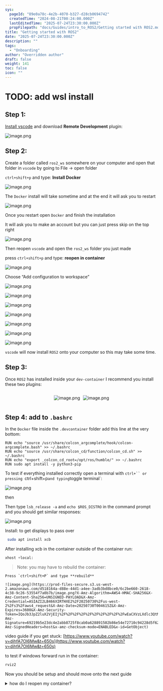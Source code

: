 ```yaml
---
sys:
  pageId: "89e0a78c-4e2b-4070-b327-d28cb0694742"
  createdTime: "2024-08-21T00:24:00.000Z"
  lastEditedTime: "2025-07-24T23:30:00.000Z"
  propFilepath: "docs/Guides/intro_to_ROS2/Getting started with ROS2.md"
title: "Getting started with ROS2"
date: "2025-07-24T23:30:00.000Z"
description: ""
tags:
  - "Onboarding"
author: "Overridden author"
draft: false
weight: 141
toc: false
icon: ""
---
```


# TODO: add wsl install

## Step 1:

[Install vscode](https://code.visualstudio.com/download) and download **Remote Development** plugin:

![image.png](https://prod-files-secure.s3.us-west-2.amazonaws.com/d518164a-d88e-44d1-a4ee-3adb3bd8bce0/efb52993-1881-4a40-b95e-6f020334f022/image.png?X-Amz-Algorithm=AWS4-HMAC-SHA256&X-Amz-Content-Sha256=UNSIGNED-PAYLOAD&X-Amz-Credential=ASIAZI2LB4662QDYNDVD%2F20250730%2Fus-west-2%2Fs3%2Faws4_request&X-Amz-Date=20250730T004607Z&X-Amz-Expires=3600&X-Amz-Security-Token=IQoJb3JpZ2luX2VjEIj%2F%2F%2F%2F%2F%2F%2F%2F%2F%2FwEaCXVzLXdlc3QtMiJIMEYCIQCvf5gbR%2FUtYBkbYaveLcJf40FJr7D2qI2Jp7pFMgNBegIhAJcLEPcBPmaAgi0vZ37Sxmj4yPZV41815pcHqnhGWHr3KogECLH%2F%2F%2F%2F%2F%2F%2F%2F%2F%2FwEQABoMNjM3NDIzMTgzODA1IgzM%2F415KuwTk793YqMq3AN7tADzhV1JJzxH%2FHqWD4oSwzFJkx4C434ehlJvZPrjXAHVfU9l2K9D%2Bm40CM9iAZcZiXentKsDhHWSzzV3IzhOLDzTt2DDTS%2BDXeavBr6oChl4bjwFgizuU5shv9jthHZyFEN3hoynH6Xoj1bUCS3AcwYIrYdmPvZYp6oGgKTQENZrXHAAyZg3cOMw9QxqfCjzsA4FQQlmNHme7lCbkkWOJVnLG4HsPaH7ZfwSsqWXNrx46kv15OKFEJdb4QeTB52S0%2BXchz0NUF8XCK0w2pktBnR2n91zOSu2xWeFskJIRHtbnWEQaSTmoywYA6XDq22QVY8%2B41MDwwEx%2BYKX5NeEPZjwww8amt8u%2BzetckMjSzMHOTiEAHz5gj952FV9gP842z%2BtOA5s8J5Szi8K1QWzccRd7%2BzWvOK5cjEv3AzATwKtb%2Fqz7w%2BXH1UEcJ5sE2nXUrsBfeJzB%2FTFmAS%2FWSq%2F5UGlyx0IeVTNy71uApq4HQ1kqtJ6Fr2T8fAH3KBDjyfRTOwQ7rZASByjc6TnM2FH4wriiC6X%2FH9cdg7LMRMPPd4sP0%2FbwMwvuSDm8u4xYtSn3FAj8yPog7F%2FM%2Fqkk68YJlKDNqKZY0ljH8NcA82mTvHiE7i7%2Fu76aWWNqDDOt6XEBjqkAcHBmkeJJGdEI3sDltbKIEA%2BQfh%2BcecNYf37yohrKwTnu1ahdzHVGg0uLdwhvIs0g3AiGplLh05%2FVugPv9NjW76Ekbfv3RiJBOe8Zi9dDFJEIH1Zz4f0AVvNSXBNthbHivD7f2PwTCI4iK0ZcWntk1HNnAKFLz6WIwxSCYmpN1ztTYrLW6xBKhhp7yQRxQ2sA1EC0E7Km5b9iCKVK2YMUaRcRpDI&X-Amz-Signature=e110a2f2d9a5870018c77fdde2316069bb5cc99b803b62797ec28a8e669a9922&X-Amz-SignedHeaders=host&x-amz-checksum-mode=ENABLED&x-id=GetObject)

## Step 2:

Create a folder called `ros2_ws` somewhere on your computer and open that folder in `vscode` by going to File → open folder 

`ctrl+shift+p` and type: **Install Docker**

![image.png](https://prod-files-secure.s3.us-west-2.amazonaws.com/d518164a-d88e-44d1-a4ee-3adb3bd8bce0/2269dc0e-1cd5-47ff-bceb-c04ad9b2eab0/image.png?X-Amz-Algorithm=AWS4-HMAC-SHA256&X-Amz-Content-Sha256=UNSIGNED-PAYLOAD&X-Amz-Credential=ASIAZI2LB4662QDYNDVD%2F20250730%2Fus-west-2%2Fs3%2Faws4_request&X-Amz-Date=20250730T004607Z&X-Amz-Expires=3600&X-Amz-Security-Token=IQoJb3JpZ2luX2VjEIj%2F%2F%2F%2F%2F%2F%2F%2F%2F%2FwEaCXVzLXdlc3QtMiJIMEYCIQCvf5gbR%2FUtYBkbYaveLcJf40FJr7D2qI2Jp7pFMgNBegIhAJcLEPcBPmaAgi0vZ37Sxmj4yPZV41815pcHqnhGWHr3KogECLH%2F%2F%2F%2F%2F%2F%2F%2F%2F%2FwEQABoMNjM3NDIzMTgzODA1IgzM%2F415KuwTk793YqMq3AN7tADzhV1JJzxH%2FHqWD4oSwzFJkx4C434ehlJvZPrjXAHVfU9l2K9D%2Bm40CM9iAZcZiXentKsDhHWSzzV3IzhOLDzTt2DDTS%2BDXeavBr6oChl4bjwFgizuU5shv9jthHZyFEN3hoynH6Xoj1bUCS3AcwYIrYdmPvZYp6oGgKTQENZrXHAAyZg3cOMw9QxqfCjzsA4FQQlmNHme7lCbkkWOJVnLG4HsPaH7ZfwSsqWXNrx46kv15OKFEJdb4QeTB52S0%2BXchz0NUF8XCK0w2pktBnR2n91zOSu2xWeFskJIRHtbnWEQaSTmoywYA6XDq22QVY8%2B41MDwwEx%2BYKX5NeEPZjwww8amt8u%2BzetckMjSzMHOTiEAHz5gj952FV9gP842z%2BtOA5s8J5Szi8K1QWzccRd7%2BzWvOK5cjEv3AzATwKtb%2Fqz7w%2BXH1UEcJ5sE2nXUrsBfeJzB%2FTFmAS%2FWSq%2F5UGlyx0IeVTNy71uApq4HQ1kqtJ6Fr2T8fAH3KBDjyfRTOwQ7rZASByjc6TnM2FH4wriiC6X%2FH9cdg7LMRMPPd4sP0%2FbwMwvuSDm8u4xYtSn3FAj8yPog7F%2FM%2Fqkk68YJlKDNqKZY0ljH8NcA82mTvHiE7i7%2Fu76aWWNqDDOt6XEBjqkAcHBmkeJJGdEI3sDltbKIEA%2BQfh%2BcecNYf37yohrKwTnu1ahdzHVGg0uLdwhvIs0g3AiGplLh05%2FVugPv9NjW76Ekbfv3RiJBOe8Zi9dDFJEIH1Zz4f0AVvNSXBNthbHivD7f2PwTCI4iK0ZcWntk1HNnAKFLz6WIwxSCYmpN1ztTYrLW6xBKhhp7yQRxQ2sA1EC0E7Km5b9iCKVK2YMUaRcRpDI&X-Amz-Signature=d2cef2d7a30be18c1b6e73b3eb7eca590b2d29c52c1a3e5b4fc4a81d7dac1752&X-Amz-SignedHeaders=host&x-amz-checksum-mode=ENABLED&x-id=GetObject)

The `Docker` install will take sometime and at the end it will ask you to restart

![image.png](https://prod-files-secure.s3.us-west-2.amazonaws.com/d518164a-d88e-44d1-a4ee-3adb3bd8bce0/ed233f78-be33-4b1f-b89c-9c346c0e961e/image.png?X-Amz-Algorithm=AWS4-HMAC-SHA256&X-Amz-Content-Sha256=UNSIGNED-PAYLOAD&X-Amz-Credential=ASIAZI2LB4662QDYNDVD%2F20250730%2Fus-west-2%2Fs3%2Faws4_request&X-Amz-Date=20250730T004607Z&X-Amz-Expires=3600&X-Amz-Security-Token=IQoJb3JpZ2luX2VjEIj%2F%2F%2F%2F%2F%2F%2F%2F%2F%2FwEaCXVzLXdlc3QtMiJIMEYCIQCvf5gbR%2FUtYBkbYaveLcJf40FJr7D2qI2Jp7pFMgNBegIhAJcLEPcBPmaAgi0vZ37Sxmj4yPZV41815pcHqnhGWHr3KogECLH%2F%2F%2F%2F%2F%2F%2F%2F%2F%2FwEQABoMNjM3NDIzMTgzODA1IgzM%2F415KuwTk793YqMq3AN7tADzhV1JJzxH%2FHqWD4oSwzFJkx4C434ehlJvZPrjXAHVfU9l2K9D%2Bm40CM9iAZcZiXentKsDhHWSzzV3IzhOLDzTt2DDTS%2BDXeavBr6oChl4bjwFgizuU5shv9jthHZyFEN3hoynH6Xoj1bUCS3AcwYIrYdmPvZYp6oGgKTQENZrXHAAyZg3cOMw9QxqfCjzsA4FQQlmNHme7lCbkkWOJVnLG4HsPaH7ZfwSsqWXNrx46kv15OKFEJdb4QeTB52S0%2BXchz0NUF8XCK0w2pktBnR2n91zOSu2xWeFskJIRHtbnWEQaSTmoywYA6XDq22QVY8%2B41MDwwEx%2BYKX5NeEPZjwww8amt8u%2BzetckMjSzMHOTiEAHz5gj952FV9gP842z%2BtOA5s8J5Szi8K1QWzccRd7%2BzWvOK5cjEv3AzATwKtb%2Fqz7w%2BXH1UEcJ5sE2nXUrsBfeJzB%2FTFmAS%2FWSq%2F5UGlyx0IeVTNy71uApq4HQ1kqtJ6Fr2T8fAH3KBDjyfRTOwQ7rZASByjc6TnM2FH4wriiC6X%2FH9cdg7LMRMPPd4sP0%2FbwMwvuSDm8u4xYtSn3FAj8yPog7F%2FM%2Fqkk68YJlKDNqKZY0ljH8NcA82mTvHiE7i7%2Fu76aWWNqDDOt6XEBjqkAcHBmkeJJGdEI3sDltbKIEA%2BQfh%2BcecNYf37yohrKwTnu1ahdzHVGg0uLdwhvIs0g3AiGplLh05%2FVugPv9NjW76Ekbfv3RiJBOe8Zi9dDFJEIH1Zz4f0AVvNSXBNthbHivD7f2PwTCI4iK0ZcWntk1HNnAKFLz6WIwxSCYmpN1ztTYrLW6xBKhhp7yQRxQ2sA1EC0E7Km5b9iCKVK2YMUaRcRpDI&X-Amz-Signature=5dfc889edcc6abff7515af8ba5d56fd47d79ebf0f36055f0b5d317580e6eedcf&X-Amz-SignedHeaders=host&x-amz-checksum-mode=ENABLED&x-id=GetObject)

Once you restart open `Docker` and finish the installation

It will ask you to make an account but you can just press skip on the top right

![image.png](https://prod-files-secure.s3.us-west-2.amazonaws.com/d518164a-d88e-44d1-a4ee-3adb3bd8bce0/21010ad9-1659-4fd9-9f59-9932a09b2a3d/image.png?X-Amz-Algorithm=AWS4-HMAC-SHA256&X-Amz-Content-Sha256=UNSIGNED-PAYLOAD&X-Amz-Credential=ASIAZI2LB4662QDYNDVD%2F20250730%2Fus-west-2%2Fs3%2Faws4_request&X-Amz-Date=20250730T004607Z&X-Amz-Expires=3600&X-Amz-Security-Token=IQoJb3JpZ2luX2VjEIj%2F%2F%2F%2F%2F%2F%2F%2F%2F%2FwEaCXVzLXdlc3QtMiJIMEYCIQCvf5gbR%2FUtYBkbYaveLcJf40FJr7D2qI2Jp7pFMgNBegIhAJcLEPcBPmaAgi0vZ37Sxmj4yPZV41815pcHqnhGWHr3KogECLH%2F%2F%2F%2F%2F%2F%2F%2F%2F%2FwEQABoMNjM3NDIzMTgzODA1IgzM%2F415KuwTk793YqMq3AN7tADzhV1JJzxH%2FHqWD4oSwzFJkx4C434ehlJvZPrjXAHVfU9l2K9D%2Bm40CM9iAZcZiXentKsDhHWSzzV3IzhOLDzTt2DDTS%2BDXeavBr6oChl4bjwFgizuU5shv9jthHZyFEN3hoynH6Xoj1bUCS3AcwYIrYdmPvZYp6oGgKTQENZrXHAAyZg3cOMw9QxqfCjzsA4FQQlmNHme7lCbkkWOJVnLG4HsPaH7ZfwSsqWXNrx46kv15OKFEJdb4QeTB52S0%2BXchz0NUF8XCK0w2pktBnR2n91zOSu2xWeFskJIRHtbnWEQaSTmoywYA6XDq22QVY8%2B41MDwwEx%2BYKX5NeEPZjwww8amt8u%2BzetckMjSzMHOTiEAHz5gj952FV9gP842z%2BtOA5s8J5Szi8K1QWzccRd7%2BzWvOK5cjEv3AzATwKtb%2Fqz7w%2BXH1UEcJ5sE2nXUrsBfeJzB%2FTFmAS%2FWSq%2F5UGlyx0IeVTNy71uApq4HQ1kqtJ6Fr2T8fAH3KBDjyfRTOwQ7rZASByjc6TnM2FH4wriiC6X%2FH9cdg7LMRMPPd4sP0%2FbwMwvuSDm8u4xYtSn3FAj8yPog7F%2FM%2Fqkk68YJlKDNqKZY0ljH8NcA82mTvHiE7i7%2Fu76aWWNqDDOt6XEBjqkAcHBmkeJJGdEI3sDltbKIEA%2BQfh%2BcecNYf37yohrKwTnu1ahdzHVGg0uLdwhvIs0g3AiGplLh05%2FVugPv9NjW76Ekbfv3RiJBOe8Zi9dDFJEIH1Zz4f0AVvNSXBNthbHivD7f2PwTCI4iK0ZcWntk1HNnAKFLz6WIwxSCYmpN1ztTYrLW6xBKhhp7yQRxQ2sA1EC0E7Km5b9iCKVK2YMUaRcRpDI&X-Amz-Signature=af573f7b8e185ed1a2bbc69ed5537c34d9b525feae2df1bbde4b67365cf35e9e&X-Amz-SignedHeaders=host&x-amz-checksum-mode=ENABLED&x-id=GetObject)

Then reopen `vscode` and open the `ros2_ws` folder you just made

press `ctrl+shift+p` and type: **reopen in container**

![image.png](https://prod-files-secure.s3.us-west-2.amazonaws.com/d518164a-d88e-44d1-a4ee-3adb3bd8bce0/4e93b8c2-41ad-488c-8095-c74205196118/image.png?X-Amz-Algorithm=AWS4-HMAC-SHA256&X-Amz-Content-Sha256=UNSIGNED-PAYLOAD&X-Amz-Credential=ASIAZI2LB4662QDYNDVD%2F20250730%2Fus-west-2%2Fs3%2Faws4_request&X-Amz-Date=20250730T004607Z&X-Amz-Expires=3600&X-Amz-Security-Token=IQoJb3JpZ2luX2VjEIj%2F%2F%2F%2F%2F%2F%2F%2F%2F%2FwEaCXVzLXdlc3QtMiJIMEYCIQCvf5gbR%2FUtYBkbYaveLcJf40FJr7D2qI2Jp7pFMgNBegIhAJcLEPcBPmaAgi0vZ37Sxmj4yPZV41815pcHqnhGWHr3KogECLH%2F%2F%2F%2F%2F%2F%2F%2F%2F%2FwEQABoMNjM3NDIzMTgzODA1IgzM%2F415KuwTk793YqMq3AN7tADzhV1JJzxH%2FHqWD4oSwzFJkx4C434ehlJvZPrjXAHVfU9l2K9D%2Bm40CM9iAZcZiXentKsDhHWSzzV3IzhOLDzTt2DDTS%2BDXeavBr6oChl4bjwFgizuU5shv9jthHZyFEN3hoynH6Xoj1bUCS3AcwYIrYdmPvZYp6oGgKTQENZrXHAAyZg3cOMw9QxqfCjzsA4FQQlmNHme7lCbkkWOJVnLG4HsPaH7ZfwSsqWXNrx46kv15OKFEJdb4QeTB52S0%2BXchz0NUF8XCK0w2pktBnR2n91zOSu2xWeFskJIRHtbnWEQaSTmoywYA6XDq22QVY8%2B41MDwwEx%2BYKX5NeEPZjwww8amt8u%2BzetckMjSzMHOTiEAHz5gj952FV9gP842z%2BtOA5s8J5Szi8K1QWzccRd7%2BzWvOK5cjEv3AzATwKtb%2Fqz7w%2BXH1UEcJ5sE2nXUrsBfeJzB%2FTFmAS%2FWSq%2F5UGlyx0IeVTNy71uApq4HQ1kqtJ6Fr2T8fAH3KBDjyfRTOwQ7rZASByjc6TnM2FH4wriiC6X%2FH9cdg7LMRMPPd4sP0%2FbwMwvuSDm8u4xYtSn3FAj8yPog7F%2FM%2Fqkk68YJlKDNqKZY0ljH8NcA82mTvHiE7i7%2Fu76aWWNqDDOt6XEBjqkAcHBmkeJJGdEI3sDltbKIEA%2BQfh%2BcecNYf37yohrKwTnu1ahdzHVGg0uLdwhvIs0g3AiGplLh05%2FVugPv9NjW76Ekbfv3RiJBOe8Zi9dDFJEIH1Zz4f0AVvNSXBNthbHivD7f2PwTCI4iK0ZcWntk1HNnAKFLz6WIwxSCYmpN1ztTYrLW6xBKhhp7yQRxQ2sA1EC0E7Km5b9iCKVK2YMUaRcRpDI&X-Amz-Signature=ff7add590ca21b2614ace252d55b3a28b261d2f2a5918f5e9a2cd69b9a0e4923&X-Amz-SignedHeaders=host&x-amz-checksum-mode=ENABLED&x-id=GetObject)

Choose “Add configuration to workspace”

![image.png](https://prod-files-secure.s3.us-west-2.amazonaws.com/d518164a-d88e-44d1-a4ee-3adb3bd8bce0/9560b282-5060-4989-ba37-97e7b2c22476/image.png?X-Amz-Algorithm=AWS4-HMAC-SHA256&X-Amz-Content-Sha256=UNSIGNED-PAYLOAD&X-Amz-Credential=ASIAZI2LB4662QDYNDVD%2F20250730%2Fus-west-2%2Fs3%2Faws4_request&X-Amz-Date=20250730T004607Z&X-Amz-Expires=3600&X-Amz-Security-Token=IQoJb3JpZ2luX2VjEIj%2F%2F%2F%2F%2F%2F%2F%2F%2F%2FwEaCXVzLXdlc3QtMiJIMEYCIQCvf5gbR%2FUtYBkbYaveLcJf40FJr7D2qI2Jp7pFMgNBegIhAJcLEPcBPmaAgi0vZ37Sxmj4yPZV41815pcHqnhGWHr3KogECLH%2F%2F%2F%2F%2F%2F%2F%2F%2F%2FwEQABoMNjM3NDIzMTgzODA1IgzM%2F415KuwTk793YqMq3AN7tADzhV1JJzxH%2FHqWD4oSwzFJkx4C434ehlJvZPrjXAHVfU9l2K9D%2Bm40CM9iAZcZiXentKsDhHWSzzV3IzhOLDzTt2DDTS%2BDXeavBr6oChl4bjwFgizuU5shv9jthHZyFEN3hoynH6Xoj1bUCS3AcwYIrYdmPvZYp6oGgKTQENZrXHAAyZg3cOMw9QxqfCjzsA4FQQlmNHme7lCbkkWOJVnLG4HsPaH7ZfwSsqWXNrx46kv15OKFEJdb4QeTB52S0%2BXchz0NUF8XCK0w2pktBnR2n91zOSu2xWeFskJIRHtbnWEQaSTmoywYA6XDq22QVY8%2B41MDwwEx%2BYKX5NeEPZjwww8amt8u%2BzetckMjSzMHOTiEAHz5gj952FV9gP842z%2BtOA5s8J5Szi8K1QWzccRd7%2BzWvOK5cjEv3AzATwKtb%2Fqz7w%2BXH1UEcJ5sE2nXUrsBfeJzB%2FTFmAS%2FWSq%2F5UGlyx0IeVTNy71uApq4HQ1kqtJ6Fr2T8fAH3KBDjyfRTOwQ7rZASByjc6TnM2FH4wriiC6X%2FH9cdg7LMRMPPd4sP0%2FbwMwvuSDm8u4xYtSn3FAj8yPog7F%2FM%2Fqkk68YJlKDNqKZY0ljH8NcA82mTvHiE7i7%2Fu76aWWNqDDOt6XEBjqkAcHBmkeJJGdEI3sDltbKIEA%2BQfh%2BcecNYf37yohrKwTnu1ahdzHVGg0uLdwhvIs0g3AiGplLh05%2FVugPv9NjW76Ekbfv3RiJBOe8Zi9dDFJEIH1Zz4f0AVvNSXBNthbHivD7f2PwTCI4iK0ZcWntk1HNnAKFLz6WIwxSCYmpN1ztTYrLW6xBKhhp7yQRxQ2sA1EC0E7Km5b9iCKVK2YMUaRcRpDI&X-Amz-Signature=b0f2bd845509f190036a550f6d4cee88afca39b1dfc6e53a0d795ff94c91e7aa&X-Amz-SignedHeaders=host&x-amz-checksum-mode=ENABLED&x-id=GetObject)

![image.png](https://prod-files-secure.s3.us-west-2.amazonaws.com/d518164a-d88e-44d1-a4ee-3adb3bd8bce0/2ee63f81-886b-48e8-a553-dc6e5eac99e4/image.png?X-Amz-Algorithm=AWS4-HMAC-SHA256&X-Amz-Content-Sha256=UNSIGNED-PAYLOAD&X-Amz-Credential=ASIAZI2LB4662QDYNDVD%2F20250730%2Fus-west-2%2Fs3%2Faws4_request&X-Amz-Date=20250730T004607Z&X-Amz-Expires=3600&X-Amz-Security-Token=IQoJb3JpZ2luX2VjEIj%2F%2F%2F%2F%2F%2F%2F%2F%2F%2FwEaCXVzLXdlc3QtMiJIMEYCIQCvf5gbR%2FUtYBkbYaveLcJf40FJr7D2qI2Jp7pFMgNBegIhAJcLEPcBPmaAgi0vZ37Sxmj4yPZV41815pcHqnhGWHr3KogECLH%2F%2F%2F%2F%2F%2F%2F%2F%2F%2FwEQABoMNjM3NDIzMTgzODA1IgzM%2F415KuwTk793YqMq3AN7tADzhV1JJzxH%2FHqWD4oSwzFJkx4C434ehlJvZPrjXAHVfU9l2K9D%2Bm40CM9iAZcZiXentKsDhHWSzzV3IzhOLDzTt2DDTS%2BDXeavBr6oChl4bjwFgizuU5shv9jthHZyFEN3hoynH6Xoj1bUCS3AcwYIrYdmPvZYp6oGgKTQENZrXHAAyZg3cOMw9QxqfCjzsA4FQQlmNHme7lCbkkWOJVnLG4HsPaH7ZfwSsqWXNrx46kv15OKFEJdb4QeTB52S0%2BXchz0NUF8XCK0w2pktBnR2n91zOSu2xWeFskJIRHtbnWEQaSTmoywYA6XDq22QVY8%2B41MDwwEx%2BYKX5NeEPZjwww8amt8u%2BzetckMjSzMHOTiEAHz5gj952FV9gP842z%2BtOA5s8J5Szi8K1QWzccRd7%2BzWvOK5cjEv3AzATwKtb%2Fqz7w%2BXH1UEcJ5sE2nXUrsBfeJzB%2FTFmAS%2FWSq%2F5UGlyx0IeVTNy71uApq4HQ1kqtJ6Fr2T8fAH3KBDjyfRTOwQ7rZASByjc6TnM2FH4wriiC6X%2FH9cdg7LMRMPPd4sP0%2FbwMwvuSDm8u4xYtSn3FAj8yPog7F%2FM%2Fqkk68YJlKDNqKZY0ljH8NcA82mTvHiE7i7%2Fu76aWWNqDDOt6XEBjqkAcHBmkeJJGdEI3sDltbKIEA%2BQfh%2BcecNYf37yohrKwTnu1ahdzHVGg0uLdwhvIs0g3AiGplLh05%2FVugPv9NjW76Ekbfv3RiJBOe8Zi9dDFJEIH1Zz4f0AVvNSXBNthbHivD7f2PwTCI4iK0ZcWntk1HNnAKFLz6WIwxSCYmpN1ztTYrLW6xBKhhp7yQRxQ2sA1EC0E7Km5b9iCKVK2YMUaRcRpDI&X-Amz-Signature=3ffdf6825caf72ea6b06cf6c1cb372cb8e146c632216262e869b23e0298336d6&X-Amz-SignedHeaders=host&x-amz-checksum-mode=ENABLED&x-id=GetObject)

![image.png](https://prod-files-secure.s3.us-west-2.amazonaws.com/d518164a-d88e-44d1-a4ee-3adb3bd8bce0/e0fd626c-c8b6-4b2c-95d1-fa4c26514504/image.png?X-Amz-Algorithm=AWS4-HMAC-SHA256&X-Amz-Content-Sha256=UNSIGNED-PAYLOAD&X-Amz-Credential=ASIAZI2LB4662QDYNDVD%2F20250730%2Fus-west-2%2Fs3%2Faws4_request&X-Amz-Date=20250730T004607Z&X-Amz-Expires=3600&X-Amz-Security-Token=IQoJb3JpZ2luX2VjEIj%2F%2F%2F%2F%2F%2F%2F%2F%2F%2FwEaCXVzLXdlc3QtMiJIMEYCIQCvf5gbR%2FUtYBkbYaveLcJf40FJr7D2qI2Jp7pFMgNBegIhAJcLEPcBPmaAgi0vZ37Sxmj4yPZV41815pcHqnhGWHr3KogECLH%2F%2F%2F%2F%2F%2F%2F%2F%2F%2FwEQABoMNjM3NDIzMTgzODA1IgzM%2F415KuwTk793YqMq3AN7tADzhV1JJzxH%2FHqWD4oSwzFJkx4C434ehlJvZPrjXAHVfU9l2K9D%2Bm40CM9iAZcZiXentKsDhHWSzzV3IzhOLDzTt2DDTS%2BDXeavBr6oChl4bjwFgizuU5shv9jthHZyFEN3hoynH6Xoj1bUCS3AcwYIrYdmPvZYp6oGgKTQENZrXHAAyZg3cOMw9QxqfCjzsA4FQQlmNHme7lCbkkWOJVnLG4HsPaH7ZfwSsqWXNrx46kv15OKFEJdb4QeTB52S0%2BXchz0NUF8XCK0w2pktBnR2n91zOSu2xWeFskJIRHtbnWEQaSTmoywYA6XDq22QVY8%2B41MDwwEx%2BYKX5NeEPZjwww8amt8u%2BzetckMjSzMHOTiEAHz5gj952FV9gP842z%2BtOA5s8J5Szi8K1QWzccRd7%2BzWvOK5cjEv3AzATwKtb%2Fqz7w%2BXH1UEcJ5sE2nXUrsBfeJzB%2FTFmAS%2FWSq%2F5UGlyx0IeVTNy71uApq4HQ1kqtJ6Fr2T8fAH3KBDjyfRTOwQ7rZASByjc6TnM2FH4wriiC6X%2FH9cdg7LMRMPPd4sP0%2FbwMwvuSDm8u4xYtSn3FAj8yPog7F%2FM%2Fqkk68YJlKDNqKZY0ljH8NcA82mTvHiE7i7%2Fu76aWWNqDDOt6XEBjqkAcHBmkeJJGdEI3sDltbKIEA%2BQfh%2BcecNYf37yohrKwTnu1ahdzHVGg0uLdwhvIs0g3AiGplLh05%2FVugPv9NjW76Ekbfv3RiJBOe8Zi9dDFJEIH1Zz4f0AVvNSXBNthbHivD7f2PwTCI4iK0ZcWntk1HNnAKFLz6WIwxSCYmpN1ztTYrLW6xBKhhp7yQRxQ2sA1EC0E7Km5b9iCKVK2YMUaRcRpDI&X-Amz-Signature=d6d2266734c9c6e6f317c3c2f514c4938b12835b1830dfb69349f3dc8fd2ae5b&X-Amz-SignedHeaders=host&x-amz-checksum-mode=ENABLED&x-id=GetObject)

![image.png](https://prod-files-secure.s3.us-west-2.amazonaws.com/d518164a-d88e-44d1-a4ee-3adb3bd8bce0/a2e13f50-d2ab-4719-a4c2-7ced634bfc9d/image.png?X-Amz-Algorithm=AWS4-HMAC-SHA256&X-Amz-Content-Sha256=UNSIGNED-PAYLOAD&X-Amz-Credential=ASIAZI2LB4662QDYNDVD%2F20250730%2Fus-west-2%2Fs3%2Faws4_request&X-Amz-Date=20250730T004607Z&X-Amz-Expires=3600&X-Amz-Security-Token=IQoJb3JpZ2luX2VjEIj%2F%2F%2F%2F%2F%2F%2F%2F%2F%2FwEaCXVzLXdlc3QtMiJIMEYCIQCvf5gbR%2FUtYBkbYaveLcJf40FJr7D2qI2Jp7pFMgNBegIhAJcLEPcBPmaAgi0vZ37Sxmj4yPZV41815pcHqnhGWHr3KogECLH%2F%2F%2F%2F%2F%2F%2F%2F%2F%2FwEQABoMNjM3NDIzMTgzODA1IgzM%2F415KuwTk793YqMq3AN7tADzhV1JJzxH%2FHqWD4oSwzFJkx4C434ehlJvZPrjXAHVfU9l2K9D%2Bm40CM9iAZcZiXentKsDhHWSzzV3IzhOLDzTt2DDTS%2BDXeavBr6oChl4bjwFgizuU5shv9jthHZyFEN3hoynH6Xoj1bUCS3AcwYIrYdmPvZYp6oGgKTQENZrXHAAyZg3cOMw9QxqfCjzsA4FQQlmNHme7lCbkkWOJVnLG4HsPaH7ZfwSsqWXNrx46kv15OKFEJdb4QeTB52S0%2BXchz0NUF8XCK0w2pktBnR2n91zOSu2xWeFskJIRHtbnWEQaSTmoywYA6XDq22QVY8%2B41MDwwEx%2BYKX5NeEPZjwww8amt8u%2BzetckMjSzMHOTiEAHz5gj952FV9gP842z%2BtOA5s8J5Szi8K1QWzccRd7%2BzWvOK5cjEv3AzATwKtb%2Fqz7w%2BXH1UEcJ5sE2nXUrsBfeJzB%2FTFmAS%2FWSq%2F5UGlyx0IeVTNy71uApq4HQ1kqtJ6Fr2T8fAH3KBDjyfRTOwQ7rZASByjc6TnM2FH4wriiC6X%2FH9cdg7LMRMPPd4sP0%2FbwMwvuSDm8u4xYtSn3FAj8yPog7F%2FM%2Fqkk68YJlKDNqKZY0ljH8NcA82mTvHiE7i7%2Fu76aWWNqDDOt6XEBjqkAcHBmkeJJGdEI3sDltbKIEA%2BQfh%2BcecNYf37yohrKwTnu1ahdzHVGg0uLdwhvIs0g3AiGplLh05%2FVugPv9NjW76Ekbfv3RiJBOe8Zi9dDFJEIH1Zz4f0AVvNSXBNthbHivD7f2PwTCI4iK0ZcWntk1HNnAKFLz6WIwxSCYmpN1ztTYrLW6xBKhhp7yQRxQ2sA1EC0E7Km5b9iCKVK2YMUaRcRpDI&X-Amz-Signature=bf149b169c585284d6ad2ff2265da945727966b3f2fb046b41e3eb8e0bbf36c6&X-Amz-SignedHeaders=host&x-amz-checksum-mode=ENABLED&x-id=GetObject)

![image.png](https://prod-files-secure.s3.us-west-2.amazonaws.com/d518164a-d88e-44d1-a4ee-3adb3bd8bce0/6cc478ad-aaba-4bf7-9fcc-403277ab896c/image.png?X-Amz-Algorithm=AWS4-HMAC-SHA256&X-Amz-Content-Sha256=UNSIGNED-PAYLOAD&X-Amz-Credential=ASIAZI2LB4662QDYNDVD%2F20250730%2Fus-west-2%2Fs3%2Faws4_request&X-Amz-Date=20250730T004607Z&X-Amz-Expires=3600&X-Amz-Security-Token=IQoJb3JpZ2luX2VjEIj%2F%2F%2F%2F%2F%2F%2F%2F%2F%2FwEaCXVzLXdlc3QtMiJIMEYCIQCvf5gbR%2FUtYBkbYaveLcJf40FJr7D2qI2Jp7pFMgNBegIhAJcLEPcBPmaAgi0vZ37Sxmj4yPZV41815pcHqnhGWHr3KogECLH%2F%2F%2F%2F%2F%2F%2F%2F%2F%2FwEQABoMNjM3NDIzMTgzODA1IgzM%2F415KuwTk793YqMq3AN7tADzhV1JJzxH%2FHqWD4oSwzFJkx4C434ehlJvZPrjXAHVfU9l2K9D%2Bm40CM9iAZcZiXentKsDhHWSzzV3IzhOLDzTt2DDTS%2BDXeavBr6oChl4bjwFgizuU5shv9jthHZyFEN3hoynH6Xoj1bUCS3AcwYIrYdmPvZYp6oGgKTQENZrXHAAyZg3cOMw9QxqfCjzsA4FQQlmNHme7lCbkkWOJVnLG4HsPaH7ZfwSsqWXNrx46kv15OKFEJdb4QeTB52S0%2BXchz0NUF8XCK0w2pktBnR2n91zOSu2xWeFskJIRHtbnWEQaSTmoywYA6XDq22QVY8%2B41MDwwEx%2BYKX5NeEPZjwww8amt8u%2BzetckMjSzMHOTiEAHz5gj952FV9gP842z%2BtOA5s8J5Szi8K1QWzccRd7%2BzWvOK5cjEv3AzATwKtb%2Fqz7w%2BXH1UEcJ5sE2nXUrsBfeJzB%2FTFmAS%2FWSq%2F5UGlyx0IeVTNy71uApq4HQ1kqtJ6Fr2T8fAH3KBDjyfRTOwQ7rZASByjc6TnM2FH4wriiC6X%2FH9cdg7LMRMPPd4sP0%2FbwMwvuSDm8u4xYtSn3FAj8yPog7F%2FM%2Fqkk68YJlKDNqKZY0ljH8NcA82mTvHiE7i7%2Fu76aWWNqDDOt6XEBjqkAcHBmkeJJGdEI3sDltbKIEA%2BQfh%2BcecNYf37yohrKwTnu1ahdzHVGg0uLdwhvIs0g3AiGplLh05%2FVugPv9NjW76Ekbfv3RiJBOe8Zi9dDFJEIH1Zz4f0AVvNSXBNthbHivD7f2PwTCI4iK0ZcWntk1HNnAKFLz6WIwxSCYmpN1ztTYrLW6xBKhhp7yQRxQ2sA1EC0E7Km5b9iCKVK2YMUaRcRpDI&X-Amz-Signature=b7031f4f568094f85540861ece8392bc996b1bf4fff39e881b39ca7fb7eaedb5&X-Amz-SignedHeaders=host&x-amz-checksum-mode=ENABLED&x-id=GetObject)

![image.png](https://prod-files-secure.s3.us-west-2.amazonaws.com/d518164a-d88e-44d1-a4ee-3adb3bd8bce0/53255b28-f75e-430f-b9e3-c0ac8577e42b/image.png?X-Amz-Algorithm=AWS4-HMAC-SHA256&X-Amz-Content-Sha256=UNSIGNED-PAYLOAD&X-Amz-Credential=ASIAZI2LB4662QDYNDVD%2F20250730%2Fus-west-2%2Fs3%2Faws4_request&X-Amz-Date=20250730T004607Z&X-Amz-Expires=3600&X-Amz-Security-Token=IQoJb3JpZ2luX2VjEIj%2F%2F%2F%2F%2F%2F%2F%2F%2F%2FwEaCXVzLXdlc3QtMiJIMEYCIQCvf5gbR%2FUtYBkbYaveLcJf40FJr7D2qI2Jp7pFMgNBegIhAJcLEPcBPmaAgi0vZ37Sxmj4yPZV41815pcHqnhGWHr3KogECLH%2F%2F%2F%2F%2F%2F%2F%2F%2F%2FwEQABoMNjM3NDIzMTgzODA1IgzM%2F415KuwTk793YqMq3AN7tADzhV1JJzxH%2FHqWD4oSwzFJkx4C434ehlJvZPrjXAHVfU9l2K9D%2Bm40CM9iAZcZiXentKsDhHWSzzV3IzhOLDzTt2DDTS%2BDXeavBr6oChl4bjwFgizuU5shv9jthHZyFEN3hoynH6Xoj1bUCS3AcwYIrYdmPvZYp6oGgKTQENZrXHAAyZg3cOMw9QxqfCjzsA4FQQlmNHme7lCbkkWOJVnLG4HsPaH7ZfwSsqWXNrx46kv15OKFEJdb4QeTB52S0%2BXchz0NUF8XCK0w2pktBnR2n91zOSu2xWeFskJIRHtbnWEQaSTmoywYA6XDq22QVY8%2B41MDwwEx%2BYKX5NeEPZjwww8amt8u%2BzetckMjSzMHOTiEAHz5gj952FV9gP842z%2BtOA5s8J5Szi8K1QWzccRd7%2BzWvOK5cjEv3AzATwKtb%2Fqz7w%2BXH1UEcJ5sE2nXUrsBfeJzB%2FTFmAS%2FWSq%2F5UGlyx0IeVTNy71uApq4HQ1kqtJ6Fr2T8fAH3KBDjyfRTOwQ7rZASByjc6TnM2FH4wriiC6X%2FH9cdg7LMRMPPd4sP0%2FbwMwvuSDm8u4xYtSn3FAj8yPog7F%2FM%2Fqkk68YJlKDNqKZY0ljH8NcA82mTvHiE7i7%2Fu76aWWNqDDOt6XEBjqkAcHBmkeJJGdEI3sDltbKIEA%2BQfh%2BcecNYf37yohrKwTnu1ahdzHVGg0uLdwhvIs0g3AiGplLh05%2FVugPv9NjW76Ekbfv3RiJBOe8Zi9dDFJEIH1Zz4f0AVvNSXBNthbHivD7f2PwTCI4iK0ZcWntk1HNnAKFLz6WIwxSCYmpN1ztTYrLW6xBKhhp7yQRxQ2sA1EC0E7Km5b9iCKVK2YMUaRcRpDI&X-Amz-Signature=7a228208ac31a102e13edb6caa40b28f2cf1d526824d7dae180931c9267be1c9&X-Amz-SignedHeaders=host&x-amz-checksum-mode=ENABLED&x-id=GetObject)

![image.png](https://prod-files-secure.s3.us-west-2.amazonaws.com/d518164a-d88e-44d1-a4ee-3adb3bd8bce0/7c562767-5af9-4ffb-97d1-327bcdf4ee00/image.png?X-Amz-Algorithm=AWS4-HMAC-SHA256&X-Amz-Content-Sha256=UNSIGNED-PAYLOAD&X-Amz-Credential=ASIAZI2LB4662QDYNDVD%2F20250730%2Fus-west-2%2Fs3%2Faws4_request&X-Amz-Date=20250730T004607Z&X-Amz-Expires=3600&X-Amz-Security-Token=IQoJb3JpZ2luX2VjEIj%2F%2F%2F%2F%2F%2F%2F%2F%2F%2FwEaCXVzLXdlc3QtMiJIMEYCIQCvf5gbR%2FUtYBkbYaveLcJf40FJr7D2qI2Jp7pFMgNBegIhAJcLEPcBPmaAgi0vZ37Sxmj4yPZV41815pcHqnhGWHr3KogECLH%2F%2F%2F%2F%2F%2F%2F%2F%2F%2FwEQABoMNjM3NDIzMTgzODA1IgzM%2F415KuwTk793YqMq3AN7tADzhV1JJzxH%2FHqWD4oSwzFJkx4C434ehlJvZPrjXAHVfU9l2K9D%2Bm40CM9iAZcZiXentKsDhHWSzzV3IzhOLDzTt2DDTS%2BDXeavBr6oChl4bjwFgizuU5shv9jthHZyFEN3hoynH6Xoj1bUCS3AcwYIrYdmPvZYp6oGgKTQENZrXHAAyZg3cOMw9QxqfCjzsA4FQQlmNHme7lCbkkWOJVnLG4HsPaH7ZfwSsqWXNrx46kv15OKFEJdb4QeTB52S0%2BXchz0NUF8XCK0w2pktBnR2n91zOSu2xWeFskJIRHtbnWEQaSTmoywYA6XDq22QVY8%2B41MDwwEx%2BYKX5NeEPZjwww8amt8u%2BzetckMjSzMHOTiEAHz5gj952FV9gP842z%2BtOA5s8J5Szi8K1QWzccRd7%2BzWvOK5cjEv3AzATwKtb%2Fqz7w%2BXH1UEcJ5sE2nXUrsBfeJzB%2FTFmAS%2FWSq%2F5UGlyx0IeVTNy71uApq4HQ1kqtJ6Fr2T8fAH3KBDjyfRTOwQ7rZASByjc6TnM2FH4wriiC6X%2FH9cdg7LMRMPPd4sP0%2FbwMwvuSDm8u4xYtSn3FAj8yPog7F%2FM%2Fqkk68YJlKDNqKZY0ljH8NcA82mTvHiE7i7%2Fu76aWWNqDDOt6XEBjqkAcHBmkeJJGdEI3sDltbKIEA%2BQfh%2BcecNYf37yohrKwTnu1ahdzHVGg0uLdwhvIs0g3AiGplLh05%2FVugPv9NjW76Ekbfv3RiJBOe8Zi9dDFJEIH1Zz4f0AVvNSXBNthbHivD7f2PwTCI4iK0ZcWntk1HNnAKFLz6WIwxSCYmpN1ztTYrLW6xBKhhp7yQRxQ2sA1EC0E7Km5b9iCKVK2YMUaRcRpDI&X-Amz-Signature=23bac30a8e0175fd9ae5160afaa750b6b36e67ed01b8176de7898fd9f4040066&X-Amz-SignedHeaders=host&x-amz-checksum-mode=ENABLED&x-id=GetObject)

`vscode` will now install `ROS2` onto your computer so this may take some time.

## Step 3:

Once `ROS2` has installed inside your `dev-container` I recommend you install these two plugins:

<div style="display: flex;flex-direction: row; column-gap:10px; max-width: 630px;justify-content: center;">
<div>

![image.png](https://prod-files-secure.s3.us-west-2.amazonaws.com/d518164a-d88e-44d1-a4ee-3adb3bd8bce0/3fc3d550-5a54-4ba1-ba6b-faa01cdb7369/image.png?X-Amz-Algorithm=AWS4-HMAC-SHA256&X-Amz-Content-Sha256=UNSIGNED-PAYLOAD&X-Amz-Credential=ASIAZI2LB466SHRSXVFT%2F20250730%2Fus-west-2%2Fs3%2Faws4_request&X-Amz-Date=20250730T004614Z&X-Amz-Expires=3600&X-Amz-Security-Token=IQoJb3JpZ2luX2VjEIj%2F%2F%2F%2F%2F%2F%2F%2F%2F%2FwEaCXVzLXdlc3QtMiJHMEUCIQDPYtXlmB6xDmJlIHU5ZaycgIVFr4VdBORV3jUPleAaLQIgKAUBZsRccS%2BYZcodrL0RQmtevZAj0xu%2FJNkN%2FoX6vOQqiAQIsf%2F%2F%2F%2F%2F%2F%2F%2F%2F%2FARAAGgw2Mzc0MjMxODM4MDUiDP7%2B8nZ6qBgfD9fJhyrcA5dlWJLJmpMkf9qKTFyuttjon%2FOxz0cYC7C2wEDGzLO1TKhHS3rQV4BHy1PoSpdxRCyMBQr%2B%2FKwPRKhCpO4SK61wyrrlYD053st8xXDdR3ZT6Zf55os1xc4Bgs0oONTjd3kiOnAgPzIxww9tb8gyNGuRAUtT%2B%2F9DWuo%2FG%2FWTlerVPjaCS2BMqfMzam7Wzr9CQ3FAVl%2BMKK%2Btp6jQi3L5Aw98mt2kf46%2Fdlz9VpWEgyDCfZS6VFRxwTevTPQqIWTna5f7B1Uc5kuvtPb4G%2BMf0f%2FGGqUkXJpCjHot8QCG7Asp003XcAXYn1REZLj2XnRdKL3dZH4lMyr6AJS0kQkPDStCfUvn71tEgxzNvENgf7kzH09O8%2BLQ%2F%2BwirV44ae4rsJRTAMLNHcBcJWlFWzl9voDdUMHq7Q8bK%2FMSMkCPFTwjNOzKy8Cjp7FGGe64xe1mcltyrEAFcAwyiMWVpt9i2phSW26BFR2kR3EhPbVLe42bsBFahM8cw3%2Fxwvpe0KuEQL%2FO0o%2Fjh5vWmKgbj30ybgcdQm%2FiYw9SydAA9bGP4yQw6HAz8xy8msjiiCf0OIA07LxWCUiBvG7j7D8AO%2FpY6cM7oxRX0VdP5O4ZU7ZwDuOHWKii1alcYBvBduGMMM24pcQGOqUBwF%2FxGgDFHX4kUR9LdScDP9%2B%2BgXhHzj3%2BKmyLW0K9nk%2FLImPJSzaUxDraHmiNdKOLSfyqw8HhtYHThEMDm12cPCBdSEf6IWHBE6UijQI0HpiqA7h9CjfsyII1z5FkqXmsRMRkxshGVNQ%2FeXAGk1xWf%2BtScBoenglGMwB%2FKuAJ%2FOAgtj%2FS1TjgTRRzIZg2Gl4zYpihKwFr8LZ81t2ZRjlWAT1%2FGoRA&X-Amz-Signature=57e49a44d337ac964d353f60dcfea4404acc21c87cc791b24cf9e99b0c48171b&X-Amz-SignedHeaders=host&x-amz-checksum-mode=ENABLED&x-id=GetObject)

</div>
<div>

![image.png](https://prod-files-secure.s3.us-west-2.amazonaws.com/d518164a-d88e-44d1-a4ee-3adb3bd8bce0/d994cc66-13c2-4093-a5a3-f84cf4601a82/image.png?X-Amz-Algorithm=AWS4-HMAC-SHA256&X-Amz-Content-Sha256=UNSIGNED-PAYLOAD&X-Amz-Credential=ASIAZI2LB4665KMZIURX%2F20250730%2Fus-west-2%2Fs3%2Faws4_request&X-Amz-Date=20250730T004614Z&X-Amz-Expires=3600&X-Amz-Security-Token=IQoJb3JpZ2luX2VjEIj%2F%2F%2F%2F%2F%2F%2F%2F%2F%2FwEaCXVzLXdlc3QtMiJIMEYCIQDVGtuOkJkcujIx%2FNTYm%2F%2B5LVABkiAsfw1FD53aBk3G1QIhALFy34pxTdxUO0WVyPuGg%2BXl6QYlrHlCn8l0KVvrkSxKKogECLH%2F%2F%2F%2F%2F%2F%2F%2F%2F%2FwEQABoMNjM3NDIzMTgzODA1IgziujS1DFCWCoKJvAsq3AOaF%2BRU2GHD1ZSMRv6YuZ%2BEIKtwyBgvSBCF7cphhprrE%2BadTrp7feOg5K3K%2BTbtFX6FQwXwD1mQyLdr%2F7fvM0kwKa4wfd4vS3PETpHcnZY2o6cy3l84gVPYplcgzzueN92QCY0Ih5t3Iuk1jLDr2oLH5zlK8o5X8l8dJVHubYDFnh%2BgzdH7%2BOMRusF75GklcxN64yh%2FNds6DrdLDTUtR2miA36GnHYCbcsVfvUG1b%2F14qUDG5ynswR7N8941eyOD4T1bXQkgDbcjBVTCDkU9VpTXqPKnVNI7sWWuWOGBUAU81OKSfHKrLu%2BBojL1Feuwt2f4qlbAbgzZXyM5NTufrw4FoHR%2BL1%2FuRcm0XW%2FeXoTFnLNn0TB9rNfaAwk9zeIxszDtbZoMe00Znk7ueseZXZHDlYCtjohq9rZG1X95kmq%2BABXcrsCWhkJdZs6Pq%2FK2pYH9cQ6wwjH93WcxQwntjrV3XyDefCWHHPNA6H7ern52TkIUUbvgDwhgCuPXjuRdbCMmryOaAwXFCcbGQncGHqAVIiy4r8FIw7XWKm0kbvrjz2B1wLzzZ0jxDwkSzaQ65aWFUBLTH1919Q1T2RVGzjwflt69psPQEDuvsDrKFBqLhKvNDTK8X%2B0Vr4jJDC3uKXEBjqkATSqbDjEQexejrJob5ngsFZW2K7HLWNsqUVfSY2PDMFzcTk2BACym%2FV22MKREGnkfXd%2BfRTEMw%2Fz%2Bdbkf6ctjkIhvg80V1I481svRVaPLSnoojIgzCe%2FYsekhqObp5pnYwHKoq8hGueD%2F3LOwa7ukjCjgrxgGoSfAX7IZZZOAiAoR9QPCS9R2rhrpi7pG%2BxkP3GrSb0HMAH5QsGGMrdSq2WaR%2Bpr&X-Amz-Signature=b791d70f5ee378237f19bc10ea1e2d376d8e67fbccd85c339626af876a54c34e&X-Amz-SignedHeaders=host&x-amz-checksum-mode=ENABLED&x-id=GetObject)

</div>
</div>

## Step 4: add to `.bashrc`

In the `Docker` file inside the `.devcontainer` folder add this line at the very bottom: 

```docker
RUN echo "source /usr/share/colcon_argcomplete/hook/colcon-argcomplete.bash" >> ~/.bashrc
RUN echo "source /usr/share/colcon_cd/function/colcon_cd.sh" >> ~/.bashrc
RUN echo "export _colcon_cd_root=/opt/ros/humble/" >> ~/.bashrc
RUN sudo apt install -y python3-pip 
```

To test if everything installed correctly open a terminal with `ctrl+`` or pressing `ctrl+shift+p` and typing `toggle terminal`:

![image.png](https://prod-files-secure.s3.us-west-2.amazonaws.com/d518164a-d88e-44d1-a4ee-3adb3bd8bce0/6a4943d8-b04e-4c02-9a58-775f3384d1a5/image.png?X-Amz-Algorithm=AWS4-HMAC-SHA256&X-Amz-Content-Sha256=UNSIGNED-PAYLOAD&X-Amz-Credential=ASIAZI2LB4662QDYNDVD%2F20250730%2Fus-west-2%2Fs3%2Faws4_request&X-Amz-Date=20250730T004607Z&X-Amz-Expires=3600&X-Amz-Security-Token=IQoJb3JpZ2luX2VjEIj%2F%2F%2F%2F%2F%2F%2F%2F%2F%2FwEaCXVzLXdlc3QtMiJIMEYCIQCvf5gbR%2FUtYBkbYaveLcJf40FJr7D2qI2Jp7pFMgNBegIhAJcLEPcBPmaAgi0vZ37Sxmj4yPZV41815pcHqnhGWHr3KogECLH%2F%2F%2F%2F%2F%2F%2F%2F%2F%2FwEQABoMNjM3NDIzMTgzODA1IgzM%2F415KuwTk793YqMq3AN7tADzhV1JJzxH%2FHqWD4oSwzFJkx4C434ehlJvZPrjXAHVfU9l2K9D%2Bm40CM9iAZcZiXentKsDhHWSzzV3IzhOLDzTt2DDTS%2BDXeavBr6oChl4bjwFgizuU5shv9jthHZyFEN3hoynH6Xoj1bUCS3AcwYIrYdmPvZYp6oGgKTQENZrXHAAyZg3cOMw9QxqfCjzsA4FQQlmNHme7lCbkkWOJVnLG4HsPaH7ZfwSsqWXNrx46kv15OKFEJdb4QeTB52S0%2BXchz0NUF8XCK0w2pktBnR2n91zOSu2xWeFskJIRHtbnWEQaSTmoywYA6XDq22QVY8%2B41MDwwEx%2BYKX5NeEPZjwww8amt8u%2BzetckMjSzMHOTiEAHz5gj952FV9gP842z%2BtOA5s8J5Szi8K1QWzccRd7%2BzWvOK5cjEv3AzATwKtb%2Fqz7w%2BXH1UEcJ5sE2nXUrsBfeJzB%2FTFmAS%2FWSq%2F5UGlyx0IeVTNy71uApq4HQ1kqtJ6Fr2T8fAH3KBDjyfRTOwQ7rZASByjc6TnM2FH4wriiC6X%2FH9cdg7LMRMPPd4sP0%2FbwMwvuSDm8u4xYtSn3FAj8yPog7F%2FM%2Fqkk68YJlKDNqKZY0ljH8NcA82mTvHiE7i7%2Fu76aWWNqDDOt6XEBjqkAcHBmkeJJGdEI3sDltbKIEA%2BQfh%2BcecNYf37yohrKwTnu1ahdzHVGg0uLdwhvIs0g3AiGplLh05%2FVugPv9NjW76Ekbfv3RiJBOe8Zi9dDFJEIH1Zz4f0AVvNSXBNthbHivD7f2PwTCI4iK0ZcWntk1HNnAKFLz6WIwxSCYmpN1ztTYrLW6xBKhhp7yQRxQ2sA1EC0E7Km5b9iCKVK2YMUaRcRpDI&X-Amz-Signature=d2fa138c00eb96db1a07d338d51cd27fa22253c1a8c0955bd6b067bb42c9be66&X-Amz-SignedHeaders=host&x-amz-checksum-mode=ENABLED&x-id=GetObject)

then 

Then type `lsb_release -a` and `echo $ROS_DISTRO` in the command prompt and you should get similar responses:

![image.png](https://prod-files-secure.s3.us-west-2.amazonaws.com/d518164a-d88e-44d1-a4ee-3adb3bd8bce0/3e635dec-a805-4e85-8b9e-d000e5b71a4e/image.png?X-Amz-Algorithm=AWS4-HMAC-SHA256&X-Amz-Content-Sha256=UNSIGNED-PAYLOAD&X-Amz-Credential=ASIAZI2LB4662QDYNDVD%2F20250730%2Fus-west-2%2Fs3%2Faws4_request&X-Amz-Date=20250730T004607Z&X-Amz-Expires=3600&X-Amz-Security-Token=IQoJb3JpZ2luX2VjEIj%2F%2F%2F%2F%2F%2F%2F%2F%2F%2FwEaCXVzLXdlc3QtMiJIMEYCIQCvf5gbR%2FUtYBkbYaveLcJf40FJr7D2qI2Jp7pFMgNBegIhAJcLEPcBPmaAgi0vZ37Sxmj4yPZV41815pcHqnhGWHr3KogECLH%2F%2F%2F%2F%2F%2F%2F%2F%2F%2FwEQABoMNjM3NDIzMTgzODA1IgzM%2F415KuwTk793YqMq3AN7tADzhV1JJzxH%2FHqWD4oSwzFJkx4C434ehlJvZPrjXAHVfU9l2K9D%2Bm40CM9iAZcZiXentKsDhHWSzzV3IzhOLDzTt2DDTS%2BDXeavBr6oChl4bjwFgizuU5shv9jthHZyFEN3hoynH6Xoj1bUCS3AcwYIrYdmPvZYp6oGgKTQENZrXHAAyZg3cOMw9QxqfCjzsA4FQQlmNHme7lCbkkWOJVnLG4HsPaH7ZfwSsqWXNrx46kv15OKFEJdb4QeTB52S0%2BXchz0NUF8XCK0w2pktBnR2n91zOSu2xWeFskJIRHtbnWEQaSTmoywYA6XDq22QVY8%2B41MDwwEx%2BYKX5NeEPZjwww8amt8u%2BzetckMjSzMHOTiEAHz5gj952FV9gP842z%2BtOA5s8J5Szi8K1QWzccRd7%2BzWvOK5cjEv3AzATwKtb%2Fqz7w%2BXH1UEcJ5sE2nXUrsBfeJzB%2FTFmAS%2FWSq%2F5UGlyx0IeVTNy71uApq4HQ1kqtJ6Fr2T8fAH3KBDjyfRTOwQ7rZASByjc6TnM2FH4wriiC6X%2FH9cdg7LMRMPPd4sP0%2FbwMwvuSDm8u4xYtSn3FAj8yPog7F%2FM%2Fqkk68YJlKDNqKZY0ljH8NcA82mTvHiE7i7%2Fu76aWWNqDDOt6XEBjqkAcHBmkeJJGdEI3sDltbKIEA%2BQfh%2BcecNYf37yohrKwTnu1ahdzHVGg0uLdwhvIs0g3AiGplLh05%2FVugPv9NjW76Ekbfv3RiJBOe8Zi9dDFJEIH1Zz4f0AVvNSXBNthbHivD7f2PwTCI4iK0ZcWntk1HNnAKFLz6WIwxSCYmpN1ztTYrLW6xBKhhp7yQRxQ2sA1EC0E7Km5b9iCKVK2YMUaRcRpDI&X-Amz-Signature=10356bb71f08962e214061a28a177dfc96d8123f8e8c5f1073c5aefdf567cb89&X-Amz-SignedHeaders=host&x-amz-checksum-mode=ENABLED&x-id=GetObject)

Install:  to get displays to pass over

```bash
 sudo apt install xcb
```

After installing xcb in the container outside of the container run:

```python
xhost +local:
```

> Note: you may have to rebuild the container:

	Press `ctrl+shift+P` and type **rebuild**

	![image.png](https://prod-files-secure.s3.us-west-2.amazonaws.com/d518164a-d88e-44d1-a4ee-3adb3bd8bce0/6c2be660-2618-4c38-9c26-53554f7a0b7b/image.png?X-Amz-Algorithm=AWS4-HMAC-SHA256&X-Amz-Content-Sha256=UNSIGNED-PAYLOAD&X-Amz-Credential=ASIAZI2LB466XIRTHXE2%2F20250730%2Fus-west-2%2Fs3%2Faws4_request&X-Amz-Date=20250730T004615Z&X-Amz-Expires=3600&X-Amz-Security-Token=IQoJb3JpZ2luX2VjEIj%2F%2F%2F%2F%2F%2F%2F%2F%2F%2FwEaCXVzLXdlc3QtMiJIMEYCIQDX3KDPOJ7tAKIdnlrUvXRiT%2BvbklrGbsF73TB%2FdCzv1QIhANlgVjRxG8l9FNCwIu4gJgoAJqe2Fc6C%2B38x1rzyFaspKogECLH%2F%2F%2F%2F%2F%2F%2F%2F%2F%2FwEQABoMNjM3NDIzMTgzODA1IgxS%2BQGiIoi2F7Khjecq3ANb8Yox0EsonENN0jxnw4ppebcu8AL8U30Qpcd28M3By9trs0NqZ89C%2B3bBb%2FsqnnD%2FCpdYVSilDaQo7FfyrUvLXee%2BxhM%2FVLOsdwkGjYk9AvIgNiWY4B07Qeu7FCivF7WgxpZvddlbARGlKgFMNbwaIOZJmnz2ar9VDWenusBXAF8DS8n4%2BMdWr%2BeBlpcPy6%2BF8YMx7jZdXAuV5aL5CcgOnlOdFwsxtTVG%2BNmpOe7GgU0euA1qwRW9f5AUhYZvM2%2BtKEVlV0kGxz90wXKntcDsHSDkzugV0lxvc9Exk7KLjnfgz4%2FvprKP6YqI1CkY1B7LhtoRQf%2BEicwErhrwJBLNLA0rgLa9ER7a80dbT85H9Mtex8WnQ1alhFYXzMs%2BhnGQWlrWbhpbo276yoxDbIdXSdWqqethKXvZSOsdQNJo%2FSqIKRZVzgxh5fvd%2B4y%2Fx9YMgKPKiwZK52SCV3XOYTWCOAexpwcjSU9Tge1Vb20ig3X3aCvmR5%2BZ0lzDyMFQqPBTidunyycmI%2FjJJv9d8n06AN5VNXf7snTdLvT9SV1WQrH%2FPKbZpoJr0Lc00dNBovgq2g%2F%2BSI8wyJxbHeQzzAWUpLcoZVGb%2FbrIf88r1RppQHjtcP10dG6T3VV4nDCMuKXEBjqkAVUsIxX2iDH1HRchSPTLeFxJnJzqzZNGXK%2Bif%2B6xCVuRGKHEaWHB8YPPq%2Bn6PODiIOIsDnVO5ln0K%2BOI%2B3pCctxg1PfPGsM6IL74iwVHjMuthmc%2BaRTVmche1NsfcaMJETFPscARlZFEnd6hfZI%2BZ%2BPYO%2BF95gsUeIeBxcb161wJfc8pF7Y4ewv6qlMnBMkK%2FOE0lYzRtdRk%2B65q5oUff9uNJ5p1&X-Amz-Signature=69219b5e23dc4e2abb8725f8cab0a628891502b86e54e72710c94228d5f62599&X-Amz-SignedHeaders=host&x-amz-checksum-mode=ENABLED&x-id=GetObject)

video guide if you get stuck: [https://www.youtube.com/watch?v=dihfA7Ol6Mw&t=650s](https://www.youtube.com/watch?v=dihfA7Ol6Mw&t=650s)

to test if windows forward run in the container:

```bash
rviz2
```

Now you should be setup and should move onto the next guide 

<details>
      <summary>how do I reopen my container?</summary>
      TODO:
  </details>
